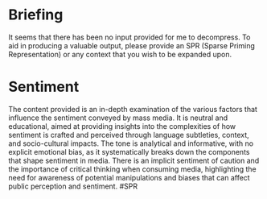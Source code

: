 # Briefing
It seems that there has been no input provided for me to decompress. To aid in producing a valuable output, please provide an SPR (Sparse Priming Representation) or any context that you wish to be expanded upon.
# Sentiment
The content provided is an in-depth examination of the various factors that influence the sentiment conveyed by mass media. It is neutral and educational, aimed at providing insights into the complexities of how sentiment is crafted and perceived through language subtleties, context, and socio-cultural impacts. The tone is analytical and informative, with no explicit emotional bias, as it systematically breaks down the components that shape sentiment in media. There is an implicit sentiment of caution and the importance of critical thinking when consuming media, highlighting the need for awareness of potential manipulations and biases that can affect public perception and sentiment.
#SPR
